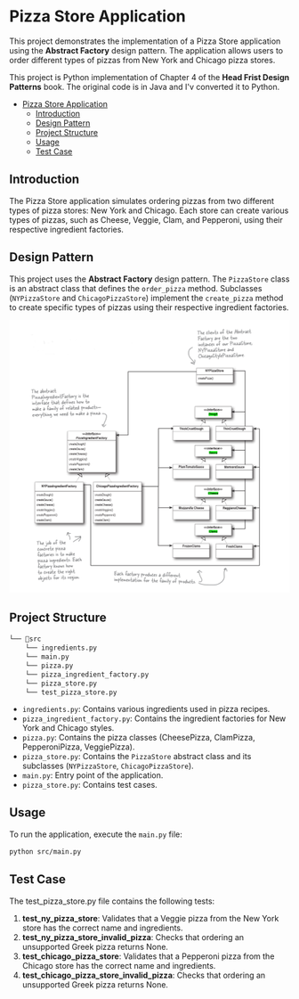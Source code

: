 # Pizza Store Application

This project demonstrates the implementation of a Pizza Store application using the **Abstract Factory** design pattern. The application allows users to order different types of pizzas from New York and Chicago pizza stores.

This project is Python implementation of Chapter 4 of the **Head Frist Design Patterns** book. The original code is in Java and I'v converted it to Python.


- [Pizza Store Application](#pizza-store-application)
  - [Introduction](#introduction)
  - [Design Pattern](#design-pattern)
  - [Project Structure](#project-structure)
  - [Usage](#usage)
  - [Test Case](#test-case)

## Introduction

The Pizza Store application simulates ordering pizzas from two different types of pizza stores: New York and Chicago. Each store can create various types of pizzas, such as Cheese, Veggie, Clam, and Pepperoni, using their respective ingredient factories.

## Design Pattern

This project uses the **Abstract Factory** design pattern. The `PizzaStore` class is an abstract class that defines the `order_pizza` method. Subclasses (`NYPizzaStore` and `ChicagoPizzaStore`) implement the `create_pizza` method to create specific types of pizzas using their respective ingredient factories.

![abstract_factory](images/abstract_factory.png)


## Project Structure

```
└── 📁src
    └── ingredients.py
    └── main.py
    └── pizza.py
    └── pizza_ingredient_factory.py
    └── pizza_store.py
    └── test_pizza_store.py
```
- `ingredients.py`: Contains various ingredients used in pizza recipes.
- `pizza_ingredient_factory.py`: Contains the ingredient factories for New York and Chicago styles.
- `pizza.py`: Contains the pizza classes (CheesePizza, ClamPizza, PepperoniPizza, VeggiePizza).
- `pizza_store.py`: Contains the `PizzaStore` abstract class and its subclasses (`NYPizzaStore`, `ChicagoPizzaStore`).
- `main.py`: Entry point of the application.
- `pizza_store.py`: Contains test cases.

## Usage

To run the application, execute the `main.py` file:

```bash
python src/main.py
```

## Test Case

The test_pizza_store.py file contains the following tests:

1. **test_ny_pizza_store**: Validates that a Veggie pizza from the New York store has the correct name and ingredients.
2. **test_ny_pizza_store_invalid_pizza**: Checks that ordering an unsupported Greek pizza returns None.
3. **test_chicago_pizza_store**: Validates that a Pepperoni pizza from the Chicago store has the correct name and ingredients.
4. **test_chicago_pizza_store_invalid_pizza**: Checks that ordering an unsupported Greek pizza returns None.

